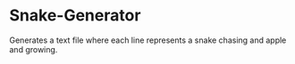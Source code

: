 # Snake-Generator
Generates a text file where each line represents a snake chasing and apple and growing.
